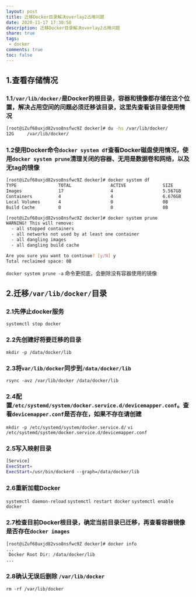 ```yaml
---
layout: post
title: 迁移Docker目录解决overlay2占用问题
date: 2020-11-17 17:30:58
description: 迁移Docker目录解决overlay2占用问题
share: true
tags:
 - docker
comments: true
toc: false
---
```


## 1.查看存储情况  

### 1.1`/var/lib/docker/`是Docker的根目录，容器和镜像都存储在这个位置，解决占用空间的问题必须迁移该目录，这里先查看该目录使用情况

```bash
[root@iZuf68uxjd82vso8nsfwc9Z docker]# du -hs /var/lib/docker/
12G     /var/lib/docker/
```

### 1.2使用Docker命令`docker system df`查看Docker磁盘使用情况，使用`docker system prune`清理关闭的容器、无用是数据卷和网络，以及无tag的镜像  

```bash
[root@iZuf68uxjd82vso8nsfwc9Z docker]# docker system df
TYPE                TOTAL               ACTIVE              SIZE                RECLAIMABLE
Images              17                  4                   5.567GB             4.054GB (72%)
Containers          4                   4                   6.676GB             0B (0%)
Local Volumes       4                   0                   0B                  0B
Build Cache         0                   0                   0B                  0B
```

```bash
[root@iZuf68uxjd82vso8nsfwc9Z docker]# docker system prune
WARNING! This will remove:
  - all stopped containers
  - all networks not used by at least one container
  - all dangling images
  - all dangling build cache

Are you sure you want to continue? [y/N] y
Total reclaimed space: 0B
```  

`docker system prune -a` 命令更彻底，会删除没有容器使用的镜像  

## 2.迁移`/var/lib/docker/`目录

### 2.1先停止docker服务  

`systemctl stop docker`

### 2.2先创建好将要迁移的目录  

`mkdir -p /data/docker/lib`  

### 2.3将`var/lib/docker`同步到`/data/docker/lib`  

`rsync -avz /var/lib/docker /data/docker/lib`  

### 2.4配置`/etc/systemd/system/docker.service.d/devicemapper.conf`。查看`devicemapper.conf`是否存在，如果不存在请创建  

`mkdir -p /etc/systemd/system/docker.service.d/`
`vi /etc/systemd/system/docker.service.d/devicemapper.conf`

### 2.5写入映射目录  

```bash
[Service]
ExecStart=
ExecStart=/usr/bin/dockerd --graph=/data/docker/lib
```

### 2.6重新加载Docker 

`systemctl daemon-reload`
`systemctl restart docker`
`systemctl enable docker`  

### 2.7检查目前Docker根目录，确定当前目录已迁移，再查看容器镜像是否存在`docker images`

```bash
[root@iZuf68uxjd82vso8nsfwc9Z docker]# docker info
...
 Docker Root Dir: /data/docker/lib
... 
```

### 2.8确认无误后删除 `/var/lib/docker`

`rm -rf /var/lib/docker`